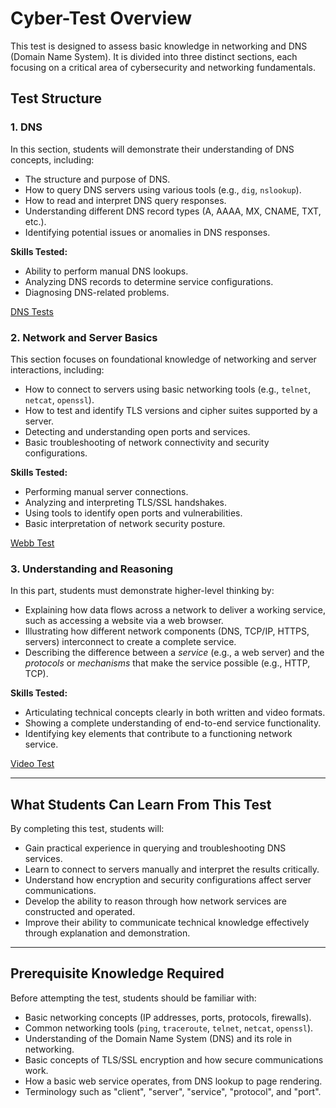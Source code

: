 

# Cyber-Test Overview

This test is designed to assess basic knowledge in networking and DNS (Domain Name System). It is divided into three distinct sections, each focusing on a critical area of cybersecurity and networking fundamentals.

## Test Structure

### 1. DNS
In this section, students will demonstrate their understanding of DNS concepts, including:
- The structure and purpose of DNS.
- How to query DNS servers using various tools (e.g., `dig`, `nslookup`).
- How to read and interpret DNS query responses.
- Understanding different DNS record types (A, AAAA, MX, CNAME, TXT, etc.).
- Identifying potential issues or anomalies in DNS responses.

**Skills Tested:**
- Ability to perform manual DNS lookups.
- Analyzing DNS records to determine service configurations.
- Diagnosing DNS-related problems.


[DNS Tests](Tests/dnstest.md)

### 2. Network and Server Basics
This section focuses on foundational knowledge of networking and server interactions, including:
- How to connect to servers using basic networking tools (e.g., `telnet`, `netcat`, `openssl`).
- How to test and identify TLS versions and cipher suites supported by a server.
- Detecting and understanding open ports and services.
- Basic troubleshooting of network connectivity and security configurations.

**Skills Tested:**
- Performing manual server connections.
- Analyzing and interpreting TLS/SSL handshakes.
- Using tools to identify open ports and vulnerabilities.
- Basic interpretation of network security posture.


[Webb Test](Tests/webbtest.md)

### 3. Understanding and Reasoning
In this part, students must demonstrate higher-level thinking by:
- Explaining how data flows across a network to deliver a working service, such as accessing a website via a web browser.
- Illustrating how different network components (DNS, TCP/IP, HTTPS, servers) interconnect to create a complete service.
- Describing the difference between a *service* (e.g., a web server) and the *protocols* or *mechanisms* that make the service possible (e.g., HTTP, TCP).

**Skills Tested:**
- Articulating technical concepts clearly in both written and video formats.
- Showing a complete understanding of end-to-end service functionality.
- Identifying key elements that contribute to a functioning network service.


[Video Test](Tests/videotest.md)

---

## What Students Can Learn From This Test

By completing this test, students will:
- Gain practical experience in querying and troubleshooting DNS services.
- Learn to connect to servers manually and interpret the results critically.
- Understand how encryption and security configurations affect server communications.
- Develop the ability to reason through how network services are constructed and operated.
- Improve their ability to communicate technical knowledge effectively through explanation and demonstration.

---

## Prerequisite Knowledge Required

Before attempting the test, students should be familiar with:
- Basic networking concepts (IP addresses, ports, protocols, firewalls).
- Common networking tools (`ping`, `traceroute`, `telnet`, `netcat`, `openssl`).
- Understanding of the Domain Name System (DNS) and its role in networking.
- Basic concepts of TLS/SSL encryption and how secure communications work.
- How a basic web service operates, from DNS lookup to page rendering.
- Terminology such as "client", "server", "service", "protocol", and "port".

